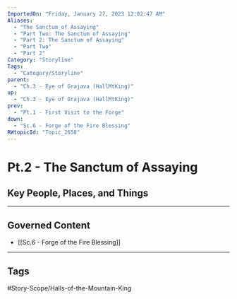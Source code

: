 ```yaml
---
ImportedOn: "Friday, January 27, 2023 12:02:47 AM"
Aliases:
  - "The Sanctum of Assaying"
  - "Part Two: The Sanctum of Assaying"
  - "Part 2: The Sanctum of Assaying"
  - "Part Two"
  - "Part 2"
Category: "Storyline"
Tags:
  - "Category/Storyline"
parent:
  - "Ch.3 - Eye of Grajava (HallMtKing)"
up:
  - "Ch.3 - Eye of Grajava (HallMtKing)"
prev:
  - "Pt.1 - First Visit to the Forge"
down:
  - "Sc.6 - Forge of the Fire Blessing"
RWtopicId: "Topic_2658"
---
```

# Pt.2 - The Sanctum of Assaying
## Key People, Places, and Things
---
## Governed Content
- [[Sc.6 - Forge of the Fire Blessing]]


---
## Tags
#Story-Scope/Halls-of-the-Mountain-King

